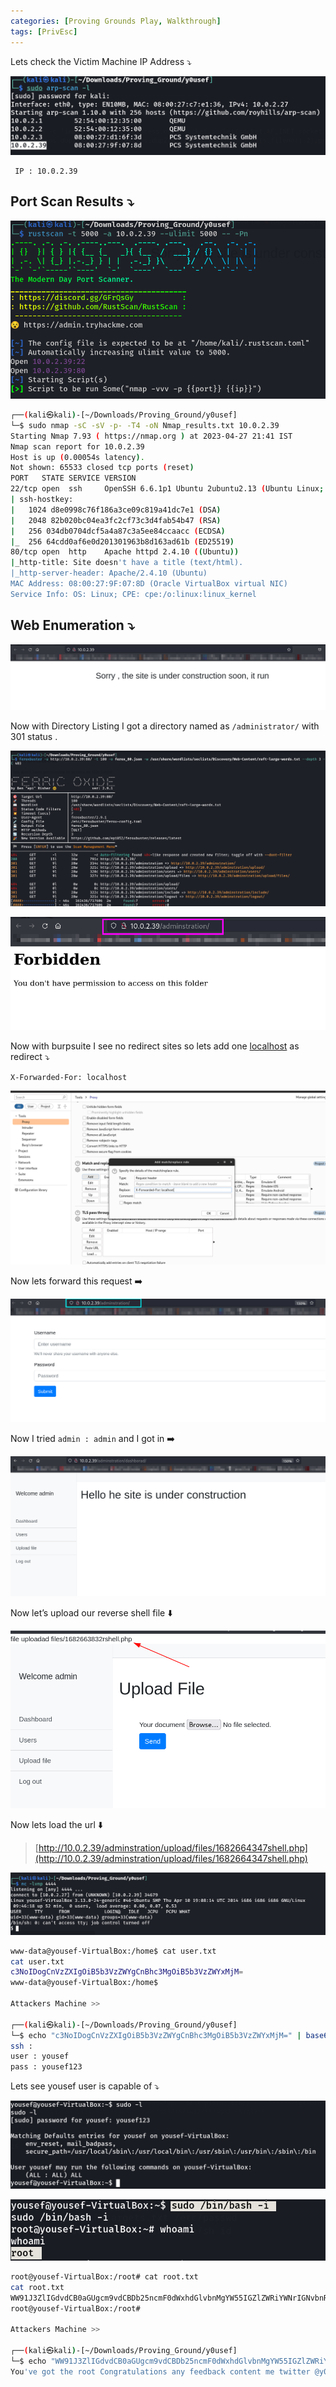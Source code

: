 ```yaml
---
categories: [Proving Grounds Play, Walkthrough]
tags: [PrivEsc]
---
```


Lets check the Victim Machine IP Address ⤵️

![Untitled](/Vulnhub-Files/img/Y0usef/Untitled.png)

```
 IP : 10.0.2.39
```

## Port Scan Results ⤵️

![Untitled](/Vulnhub-Files/img/Y0usef/Untitled%201.png)

```bash
┌──(kali㉿kali)-[~/Downloads/Proving_Ground/y0usef]
└─$ sudo nmap -sC -sV -p- -T4 -oN Nmap_results.txt 10.0.2.39
Starting Nmap 7.93 ( https://nmap.org ) at 2023-04-27 21:41 IST
Nmap scan report for 10.0.2.39
Host is up (0.00054s latency).
Not shown: 65533 closed tcp ports (reset)
PORT   STATE SERVICE VERSION
22/tcp open  ssh     OpenSSH 6.6.1p1 Ubuntu 2ubuntu2.13 (Ubuntu Linux; protocol 2.0)
| ssh-hostkey: 
|   1024 d8e0998c76f186a3ce09c819a41dc7e1 (DSA)
|   2048 82b020bc04ea3fc2cf73c3d4fab54b47 (RSA)
|   256 034db0704dcf5a4a87c3a5ee84ccaacc (ECDSA)
|_  256 64cdd0af6e0d201301963b8d163ad61b (ED25519)
80/tcp open  http    Apache httpd 2.4.10 ((Ubuntu))
|_http-title: Site doesn't have a title (text/html).
|_http-server-header: Apache/2.4.10 (Ubuntu)
MAC Address: 08:00:27:9F:07:8D (Oracle VirtualBox virtual NIC)
Service Info: OS: Linux; CPE: cpe:/o:linux:linux_kernel
```

## Web Enumeration ⤵️

![Untitled](/Vulnhub-Files/img/Y0usef/Untitled%202.png)

Now with Directory Listing I got a directory named as `/administrator/` with 301 status .

![Untitled](/Vulnhub-Files/img/Y0usef/Untitled%203.png)

![Untitled](/Vulnhub-Files/img/Y0usef/Untitled%204.png)

Now with burpsuite I see no redirect sites so lets add one [localhost](http://localhost) as redirect ⤵️

`X-Forwarded-For: localhost`

![Untitled](/Vulnhub-Files/img/Y0usef/Untitled%205.png)

Now lets forward this request ➡️

![Untitled](/Vulnhub-Files/img/Y0usef/Untitled%206.png)

Now I tried `admin : admin` and I got in ➡️

![Untitled](/Vulnhub-Files/img/Y0usef/Untitled%207.png)

Now let’s upload our reverse shell file ⬇️

![Untitled](/Vulnhub-Files/img/Y0usef/Untitled%208.png)

Now lets load the url ⬇️

> [http://10.0.2.39/adminstration/upload/files/1682664347shell.php](http://10.0.2.39/adminstration/upload/files/1682664347shell.php)
> 

![Untitled](/Vulnhub-Files/img/Y0usef/Untitled%209.png)

```bash
www-data@yousef-VirtualBox:/home$ cat user.txt
cat user.txt
c3NoIDogCnVzZXIgOiB5b3VzZWYgCnBhc3MgOiB5b3VzZWYxMjM=
www-data@yousef-VirtualBox:/home$

Attackers Machine >>

┌──(kali㉿kali)-[~/Downloads/Proving_Ground/y0usef]
└─$ echo "c3NoIDogCnVzZXIgOiB5b3VzZWYgCnBhc3MgOiB5b3VzZWYxMjM=" | base64 -d
ssh : 
user : yousef 
pass : yousef123
```

Lets see yousef user is capable of ⤵️

![Untitled](/Vulnhub-Files/img/Y0usef/Untitled%2010.png)

![Untitled](/Vulnhub-Files/img/Y0usef/Untitled%2011.png)

```bash
root@yousef-VirtualBox:/root# cat root.txt
cat root.txt
WW91J3ZlIGdvdCB0aGUgcm9vdCBDb25ncmF0dWxhdGlvbnMgYW55IGZlZWRiYWNrIGNvbnRlbnQgbWUgdHdpdHRlciBAeTB1c2VmXzEx
root@yousef-VirtualBox:/root#

Attackers Machine >>

┌──(kali㉿kali)-[~/Downloads/Proving_Ground/y0usef]
└─$ echo "WW91J3ZlIGdvdCB0aGUgcm9vdCBDb25ncmF0dWxhdGlvbnMgYW55IGZlZWRiYWNrIGNvbnRlbnQgbWUgdHdpdHRlciBAeTB1c2VmXzEx" | base64 -d
You've got the root Congratulations any feedback content me twitter @y0usef_11
```